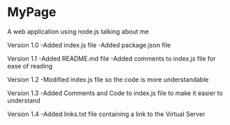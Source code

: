 # MyPage
A web application using node.js talking about me

Version 1.0
-Added index.js file
-Added package.json file

Version 1.1
-Added README.md file
-Added comments to index.js file for ease of reading

Version 1.2
-Modified index.js file so the code is more understandable

Version 1.3
-Added Comments and Code to index.js file to make it easier to understand

Version 1.4
-Added links.txt file containing a link to the Virtual Server